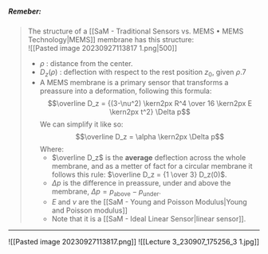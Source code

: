 ##### ***Remeber***:

> The structure of a [[SaM - Traditional Sensors vs. MEMS • MEMS Technology|MEMS]] membrane has this structure:<br>![[Pasted image 20230927113817 1.png|500]]
> - $\rho$ : distance from the center.
> - $D_z(\rho)$ : deflection with respect to the rest position $z_0$, given $\rho$.7
> - A MEMS membrane is a primary sensor that transforms a preassure into a deformation, following this formula:$$\overline D_z = {(3-\nu^2) \kern2px R^4 \over 16 \kern2px E \kern2px t^2} \Delta p$$We can simplify it like so:$$\overline D_z = \alpha \kern2px \Delta p$$Where: 
> 	- $\overline D_z$ is the **average** deflection across the whole membrane, and as a metter of fact for a circular membrane it follows this rule: $\overline D_z = {1 \over 3} D_z(0)$.
> 	- $\Delta p$ is the difference in preassure, under and above the membrane, $\Delta p = p_{\text{above}}-p_{\text{under}}$.
> 	- $E$ and $\nu$ are the [[SaM - Young and Poisson Modulus|Young and Poisson modulus]]
> 	- Note that it is a [[SaM - Ideal Linear Sensor|linear sensor]].

---
![[Pasted image 20230927113817.png]]
![[Lecture 3_230907_175256_3 1.jpg]]
